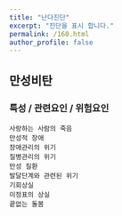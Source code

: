 ```yaml
---
title: "난다진단"
excerpt: "진단을 표시 합니다."
permalink: /160.html
author_profile: false
---
```

## 만성비탄



### 특성 / 관련요인 / 위험요인

>   

    사랑하는 사람의 죽음
    만성적 장애
    장애관리의 위기
    질병관리의 위기
    만성 질환
    발달단계와 관련된 위기
    기회상실
    이정표의 상실
    끝없는 돌봄

